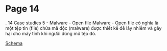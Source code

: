 # Page 14

.
14
Case studies 5 - Malware - Open file
Malware - Open file có nghĩa là một tệp tin (file) chứa mã độc (malware) được thiết kế để lây nhiễm và 
gây hại cho máy tính khi người dùng mở tệp đó.

[Schema](page_14_img1.png)
